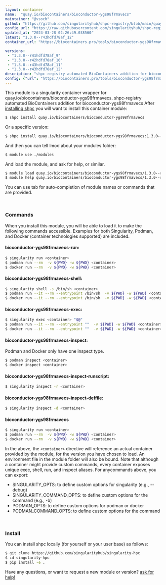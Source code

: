 ```yaml
---
layout: container
name:  "quay.io/biocontainers/bioconductor-ygs98frmavecs"
maintainer: "@vsoch"
github: "https://github.com/singularityhub/shpc-registry/blob/main/quay.io/biocontainers/bioconductor-ygs98frmavecs/container.yaml"
config_url: "https://raw.githubusercontent.com/singularityhub/shpc-registry/main/quay.io/biocontainers/bioconductor-ygs98frmavecs/container.yaml"
updated_at: "2024-03-28 02:26:49.038560"
latest: "1.3.0--r43hdfd78af_12"
container_url: "https://biocontainers.pro/tools/bioconductor-ygs98frmavecs"

versions:
 - "1.3.0--r41hdfd78af_9"
 - "1.3.0--r42hdfd78af_10"
 - "1.3.0--r43hdfd78af_11"
 - "1.3.0--r43hdfd78af_12"
description: "shpc-registry automated BioContainers addition for bioconductor-ygs98frmavecs"
config: {"url": "https://biocontainers.pro/tools/bioconductor-ygs98frmavecs", "maintainer": "@vsoch", "description": "shpc-registry automated BioContainers addition for bioconductor-ygs98frmavecs", "latest": {"1.3.0--r43hdfd78af_12": "sha256:866ad17f1299ea574e8008d278e3ba71dbd8c5b2bde749f8ea799a4fb2b268fe"}, "tags": {"1.3.0--r41hdfd78af_9": "sha256:cce98226ff34ebf405fcb78606061abc762af7b6c03696d34597e1c593e1738a", "1.3.0--r42hdfd78af_10": "sha256:19b48c5f4cc1d4ffac8b9fac40597f0b67a895f37a706ed2da9aa101c29fa6a9", "1.3.0--r43hdfd78af_11": "sha256:d8edd40dabaa27deca5a3e30a3ddc4a7bff5d8d6726e5bc9755dc0e78d40555c", "1.3.0--r43hdfd78af_12": "sha256:866ad17f1299ea574e8008d278e3ba71dbd8c5b2bde749f8ea799a4fb2b268fe"}, "docker": "quay.io/biocontainers/bioconductor-ygs98frmavecs"}
---
```


This module is a singularity container wrapper for quay.io/biocontainers/bioconductor-ygs98frmavecs.
shpc-registry automated BioContainers addition for bioconductor-ygs98frmavecs
After [installing shpc](#install) you will want to install this container module:


```bash
$ shpc install quay.io/biocontainers/bioconductor-ygs98frmavecs
```

Or a specific version:

```bash
$ shpc install quay.io/biocontainers/bioconductor-ygs98frmavecs:1.3.0--r43hdfd78af_12
```

And then you can tell lmod about your modules folder:

```bash
$ module use ./modules
```

And load the module, and ask for help, or similar.

```bash
$ module load quay.io/biocontainers/bioconductor-ygs98frmavecs/1.3.0--r43hdfd78af_12
$ module help quay.io/biocontainers/bioconductor-ygs98frmavecs/1.3.0--r43hdfd78af_12
```

You can use tab for auto-completion of module names or commands that are provided.

<br>

### Commands

When you install this module, you will be able to load it to make the following commands accessible.
Examples for both Singularity, Podman, and Docker (container technologies supported) are included.

#### bioconductor-ygs98frmavecs-run:

```bash
$ singularity run <container>
$ podman run --rm  -v ${PWD} -w ${PWD} <container>
$ docker run --rm  -v ${PWD} -w ${PWD} <container>
```

#### bioconductor-ygs98frmavecs-shell:

```bash
$ singularity shell -s /bin/sh <container>
$ podman run --it --rm --entrypoint /bin/sh  -v ${PWD} -w ${PWD} <container>
$ docker run --it --rm --entrypoint /bin/sh  -v ${PWD} -w ${PWD} <container>
```

#### bioconductor-ygs98frmavecs-exec:

```bash
$ singularity exec <container> "$@"
$ podman run --it --rm --entrypoint ""  -v ${PWD} -w ${PWD} <container> "$@"
$ docker run --it --rm --entrypoint ""  -v ${PWD} -w ${PWD} <container> "$@"
```

#### bioconductor-ygs98frmavecs-inspect:

Podman and Docker only have one inspect type.

```bash
$ podman inspect <container>
$ docker inspect <container>
```

#### bioconductor-ygs98frmavecs-inspect-runscript:

```bash
$ singularity inspect -r <container>
```

#### bioconductor-ygs98frmavecs-inspect-deffile:

```bash
$ singularity inspect -d <container>
```



#### bioconductor-ygs98frmavecs

```bash
$ singularity run <container>
$ podman run --rm  -v ${PWD} -w ${PWD} <container>
$ docker run --rm  -v ${PWD} -w ${PWD} <container>
```


In the above, the `<container>` directive will reference an actual container provided
by the module, for the version you have chosen to load. An environment file in the
module folder will also be bound. Note that although a container
might provide custom commands, every container exposes unique exec, shell, run, and
inspect aliases. For anycommands above, you can export:

 - SINGULARITY_OPTS: to define custom options for singularity (e.g., --debug)
 - SINGULARITY_COMMAND_OPTS: to define custom options for the command (e.g., -b)
 - PODMAN_OPTS: to define custom options for podman or docker
 - PODMAN_COMMAND_OPTS: to define custom options for the command

<br>

### Install

You can install shpc locally (for yourself or your user base) as follows:

```bash
$ git clone https://github.com/singularityhub/singularity-hpc
$ cd singularity-hpc
$ pip install -e .
```

Have any questions, or want to request a new module or version? [ask for help!](https://github.com/singularityhub/singularity-hpc/issues)